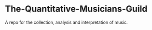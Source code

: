 # The-Quantitative-Musicians-Guild
A repo for the collection, analysis and interpretation of music.
